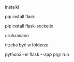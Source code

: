 instalki

pip install flask

pip install flask-socketio

uruhamiano

trzeba być w folderze

python3 -m flask --app prgr run

